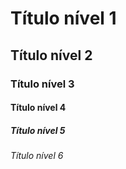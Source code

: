 # Título nível 1
## Título nível 2
### Título nível 3
#### Título nível 4
##### Título nível 5
###### Título nível 6